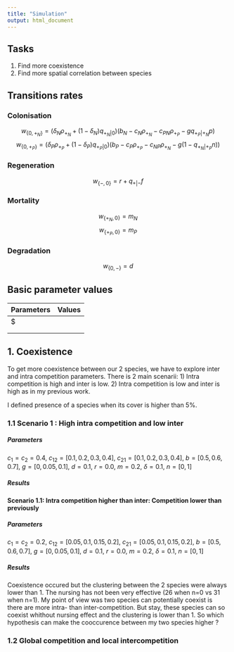 ```yaml
---
title: "Simulation"
output: html_document
---
```


## Tasks

1. Find more coexistence
2. Find more spatial correlation between species


## Transitions rates

### Colonisation
$$
  w_{ \left\{0,+_N \right\} } = \left( \delta_N\rho_{+_N} + \left( 1 - \delta_N \right)q_{+_N|0}\right) \left(b_N-c_N\rho_{+_N} -  c_{PN}\rho_{+_P} - gq_{+_P|+_N}p \right)
$$
$$
  w_{ \left\{0,+_P \right\} } = \left( \delta_P\rho_{+_P} + \left( 1 - \delta_P \right)q_{+_P|0}\right) \left(b_P-c_P\rho_{+_P} -  c_{NP}\rho_{+_N} - g(1 - q_{+_N|+_P}n) \right)
$$

### Regeneration

$$
w_{ \left\{-,0 \right\} } = r + q_{+|-} f
$$

### Mortality

$$ w_{ \left\{ +_N,0 \right\} }  = m_N $$ $$w_{ \left\{ +_P,0 \right\} }  = m_P$$

### Degradation

$$w_{ \left\{0,- \right\} } = d$$

## Basic parameter values

| Parameters  | Values  |
| ----------- | ------- |
| $        |
|            |        |
|            |        |

## 1. Coexistence

To get more coexistence between our 2 species, we have to explore  inter and intra competition parameters. There is 2 main scenarii: 1) Intra competition is high and inter is low. 2) Intra competition is low and inter is high as in my previous work.

I defined presence of a species when its cover is higher than 5%.

### 1.1 Scenario 1 : High intra competition and low inter

##### Parameters

$c_1 = c_2 = 0.4$, $c_{12} = [0.1,0.2,0.3,0.4]$, $c_{21} = [0.1,0.2,0.3,0.4]$, $b=[0.5,0.6,0.7]$, $g=[0,0.05,0.1]$, $d=0.1$, $r=0.0$, $m=0.2$, $\delta = 0.1$, $n =[0,1]$

##### Results

#### Scenario 1.1: Intra competition higher than inter: Competition lower than previously

##### Parameters

$c_1 = c_2 = 0.2$, $c_{12} = [0.05,0.1,0.15,0.2]$, $c_{21} = [0.05,0.1,0.15,0.2]$, $b=[0.5,0.6,0.7]$, $g=[0,0.05,0.1]$, $d=0.1$, $r=0.0$, $m=0.2$, $\delta = 0.1$, $n =[0,1]$

##### Results

Coexistence occured but the clustering between the 2 species were always lower than 1. The nursing has not been very effective (26 when n=0 vs 31 when n=1). My point of view was two species can potentially coexist is there are more intra- than inter-competition. But stay, these species can so coexist whithout nursing effect and the clustering is lower than 1. So which hypothesis can make the cooccurence between my two species higher ?

### 1.2 Global competition and local intercompetition


